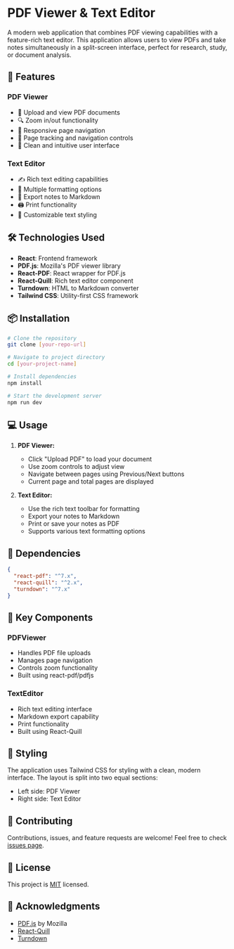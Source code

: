 # PDF Viewer & Text Editor

A modern web application that combines PDF viewing capabilities with a feature-rich text editor. This application allows users to view PDFs and take notes simultaneously in a split-screen interface, perfect for research, study, or document analysis.

## 🌟 Features

### PDF Viewer
- 📄 Upload and view PDF documents
- 🔍 Zoom in/out functionality
- 📱 Responsive page navigation
- 📑 Page tracking and navigation controls
- 🎯 Clean and intuitive user interface

### Text Editor
- ✍️ Rich text editing capabilities
- 📝 Multiple formatting options
- 💾 Export notes to Markdown
- 🖨️ Print functionality
- 🎨 Customizable text styling

## 🛠️ Technologies Used

- **React**: Frontend framework
- **PDF.js**: Mozilla's PDF viewer library
- **React-PDF**: React wrapper for PDF.js
- **React-Quill**: Rich text editor component
- **Turndown**: HTML to Markdown converter
- **Tailwind CSS**: Utility-first CSS framework

## 📦 Installation

```bash
# Clone the repository
git clone [your-repo-url]

# Navigate to project directory
cd [your-project-name]

# Install dependencies
npm install

# Start the development server
npm run dev
```

## 💻 Usage

1. **PDF Viewer:**
   - Click "Upload PDF" to load your document
   - Use zoom controls to adjust view
   - Navigate between pages using Previous/Next buttons
   - Current page and total pages are displayed

2. **Text Editor:**
   - Use the rich text toolbar for formatting
   - Export your notes to Markdown
   - Print or save your notes as PDF
   - Supports various text formatting options

## 🔧 Dependencies

```json
{
  "react-pdf": "^7.x",
  "react-quill": "^2.x",
  "turndown": "^7.x"
}
```

## 📝 Key Components

### PDFViewer
- Handles PDF file uploads
- Manages page navigation
- Controls zoom functionality
- Built using react-pdf/pdfjs

### TextEditor
- Rich text editing interface
- Markdown export capability
- Print functionality
- Built using React-Quill

## 🎨 Styling

The application uses Tailwind CSS for styling with a clean, modern interface. The layout is split into two equal sections:
- Left side: PDF Viewer
- Right side: Text Editor

## 🤝 Contributing

Contributions, issues, and feature requests are welcome! Feel free to check [issues page](your-issues-url).

## 📄 License

This project is [MIT](LICENSE) licensed.

## 🙏 Acknowledgments

- [PDF.js](https://mozilla.github.io/pdf.js/) by Mozilla
- [React-Quill](https://github.com/zenoamaro/react-quill)
- [Turndown](https://github.com/mixmark-io/turndown)